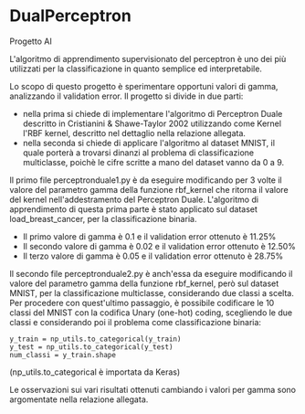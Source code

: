 # DualPerceptron
Progetto AI

L'algoritmo di apprendimento supervisionato del perceptron è uno dei più utilizzati per la classificazione in quanto semplice ed interpretabile.

Lo scopo di questo progetto  è sperimentare opportuni valori di gamma, analizzando il validation error. 
Il progetto si divide in due parti:
  - nella prima si chiede di implementare l'algoritmo di Perceptron Duale descritto in Cristianini & Shawe-Taylor 2002 utilizzando come Kernel l'RBF kernel, descritto nel dettaglio nella relazione allegata.
  - nella seconda si chiede di applicare l'algoritmo al dataset MNIST, il quale porterà a trovarsi dinanzi al problema di classificazione multiclasse, poichè le cifre scritte a mano del dataset vanno da 0 a 9.

Il primo file perceptronduale1.py è da eseguire modificando per 3 volte il valore del parametro gamma della funzione rbf_kernel che ritorna il valore del kernel nell'addestramento del Perceptron Duale. L'algoritmo di apprendimento di questa prima parte è stato applicato sul dataset load_breast_cancer, per la classificazione binaria.

  - Il primo valore di gamma è 0.1 e il validation error ottenuto è 11.25%
  - Il secondo valore di gamma è 0.02 e il validation error ottenuto è 12.50%
  - Il terzo valore di gamma è 0.05 e il validation error ottenuto è 28.75%


Il secondo file perceptronduale2.py è anch'essa da eseguire modificando il valore del parametro gamma della funzione rbf_kernel, però sul dataset MNIST, per la classificazione multiclasse, considerando due classi a scelta. Per procedere con quest'ultimo passaggio, è possibile codificare le 10 classi del MNIST con la codifica Unary (one-hot) coding, scegliendo le due classi e considerando poi il problema come classificazione binaria:

    y_train = np_utils.to_categorical(y_train)
    y_test = np_utils.to_categorical(y_test)
    num_classi = y_train.shape

(np_utils.to_categorical è importata da Keras)

Le osservazioni sui vari risultati ottenuti cambiando i valori per gamma sono argomentate nella relazione allegata.
